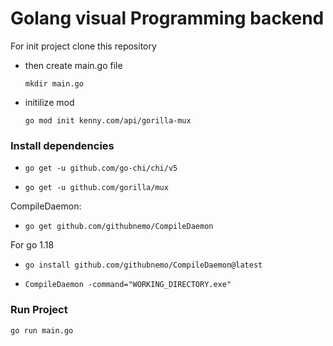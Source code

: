 # Golang visual Programming backend

For init project clone this repository

- then create main.go file

    ``mkdir main.go``

- initilize mod

    ``go mod init kenny.com/api/gorilla-mux``

### Install dependencies

- `go get -u github.com/go-chi/chi/v5`

- ``go get -u github.com/gorilla/mux``

CompileDaemon:
    
- ``go get github.com/githubnemo/CompileDaemon``

For go 1.18

- `go install github.com/githubnemo/CompileDaemon@latest`

- ``CompileDaemon -command="WORKING_DIRECTORY.exe"``

### Run Project

``go run main.go``